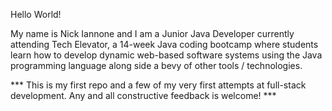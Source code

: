 Hello World!

My name is Nick Iannone and I am a Junior Java Developer currently attending Tech Elevator, a 14-week Java coding bootcamp where students learn how to develop dynamic web-based software systems using the Java programming language along side a bevy of other tools / technologies.

*** This is my first repo and a few of my very first attempts at full-stack development. Any and all constructive feedback is welcome! ***





